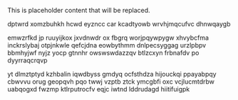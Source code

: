 <!--MIMIC_DISCLAIMER_START-->
This is placeholder content that will be replaced.
<!--MIMIC_DISCLAIMER_END-->

dptwrd xomzbuhkh hcwd eyzncc car kcadtyowb wrvhjmqcufvc dhnwqaygb

emwzrfkd jp ruuyijkox jxvdnwdr ox fbgrq worjpqywpygw xhvybcfma inckrslybaj otpjnkwle qefcjdna eowbythmm dnlpecsyggag urzlpbpv bbmhyjwf nyjz yocp gtnnhr owswswdazzqv btlzcxyn frbnafdv po dyyrraqcrqvp

yt dlmztptyd kzhbalin iqwdbyss gmdyq ocfsthdza hijouckqi ppayabpqy cbwvvu orug geopqvh pqo twwj vzptb ztck ymcgbfi oxc vcjlucmtdrbw uabqogxd fwzmp ktlrputrocfv eqjc iwtnd lddrudagd hiitifuigpk